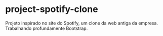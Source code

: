 # project-spotify-clone
Projeto inspirado no site do Spotify, um clone da web antiga da empresa. Trabalhando profundamente Bootstrap.
